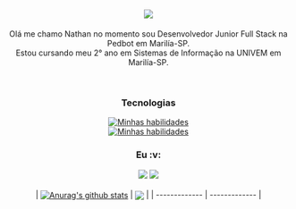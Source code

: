 <h1 align="center">
  <a href="https://git.io/typing-svg">
    <img src="https://readme-typing-svg.herokuapp.com/?lines=Hello!+there!!;Here+is+Nate+;Nice+to+meet+you!&center=true&size=30">
  </a>
</h1>

<div align="center">
  <p> Olá me chamo Nathan no momento sou Desenvolvedor Junior Full Stack na Pedbot em Marilía-SP. <br>Estou cursando meu 2° ano em Sistemas de Informação na UNIVEM em Marilía-SP.
  <br>
</div>
 
  <div align="center">

    
<div align="center" valign="top"><br>
    <h3>Tecnologias </h3>
    


  [![Minhas habilidades](https://skills.thijs.gg/icons?i=py,linux,vscode,git,docker,mysql,bash ) ](https://skills.thijs.gg)   <br>
  [![Minhas habilidades](https://skills.thijs.gg/icons?i=html,css,bootstrap,js,php,laravel,vuejs) ](https://skills.thijs.gg)
  


<div align="center">
    
<h3>Eu :v: </h3>
    
</div>
    
<div align="center">
  <a href="https://www.instagram.com/nate_miiranda/" target="_blank"><img src="https://img.shields.io/badge/-Instagram-%23E4405F?style=for-the-badge&logo=instagram&logoColor=white" target="_blank"></a>
  <a href="https://www.linkedin.com/in/nathan-barros-miranda-52b7b5176/" target="_blank"><img src="https://img.shields.io/badge/-LinkedIn-%230077B5?style=for-the-badge&logo=linkedin&logoColor=white" target="_blank"></a> 
</div>
<br>

  <div align="center">
| <a href="https://github.com/NbMiranda/github-readme-stats"><img align="center" src="https://github-readme-stats.vercel.app/api?username=Nbmiranda&show_icons=true&include_all_commits=true&theme=buefy&hide_border=true" alt="Anurag's github stats" /></a> | <a href="https://github.com/NbMiranda/github-readme-stats"><img align="center" src="https://github-readme-stats.vercel.app/api/top-langs/?username=Nbmiranda&layout=compact&theme=buefy&hide_border=true" /></a> |
| ------------- | ------------- |
</div>


 
</div>

